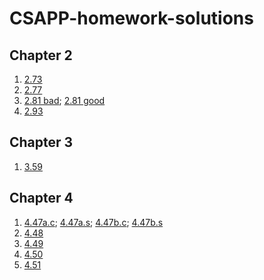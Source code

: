 # CSAPP-homework-solutions
## Chapter 2
1. [2.73](https://github.com/gaoze1998/CSAPP-homework-solutions/blob/main/Chapter2/2.73.c)
2. [2.77](https://github.com/gaoze1998/CSAPP-homework-solutions/blob/main/Chapter2/2.77.c)
3. [2.81 bad](https://github.com/gaoze1998/CSAPP-homework-solutions/blob/main/Chapter2/2.81.c); [2.81 good](https://github.com/gaoze1998/CSAPP-homework-solutions/blob/main/Chapter2/2.81good.c)
4. [2.93](https://github.com/gaoze1998/CSAPP-homework-solutions/blob/main/Chapter2/2.93.c)
## Chapter 3
1. [3.59](https://github.com/gaoze1998/CSAPP-homework-solutions/blob/main/Chapter3/3.59.s)
## Chapter 4
1. [4.47a.c](https://github.com/gaoze1998/CSAPP-homework-solutions/blob/main/Chapter4/4.47a.c); [4.47a.s](https://github.com/gaoze1998/CSAPP-homework-solutions/blob/main/Chapter4/4.47a.s); [4.47b.c](https://github.com/gaoze1998/CSAPP-homework-solutions/blob/main/Chapter4/4.47b.c); [4.47b.s](https://github.com/gaoze1998/CSAPP-homework-solutions/blob/main/Chapter4/4.47b.s)
2. [4.48](https://github.com/gaoze1998/CSAPP-homework-solutions/blob/main/Chapter4/4.48.s)
3. [4.49](https://github.com/gaoze1998/CSAPP-homework-solutions/blob/main/Chapter4/4.49.s)
4. [4.50](https://github.com/gaoze1998/CSAPP-homework-solutions/blob/main/Chapter4/4.50.s)
5. [4.51](https://github.com/gaoze1998/CSAPP-homework-solutions/blob/main/Chapter4/4.51.md)